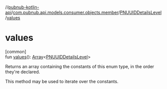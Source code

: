 //[pubnub-kotlin-api](../../../index.md)/[com.pubnub.api.models.consumer.objects.member](../index.md)/[PNUUIDDetailsLevel](index.md)/[values](values.md)

# values

[common]\
fun [values](values.md)(): [Array](https://kotlinlang.org/api/latest/jvm/stdlib/kotlin/-array/index.html)&lt;[PNUUIDDetailsLevel](index.md)&gt;

Returns an array containing the constants of this enum type, in the order they're declared.

This method may be used to iterate over the constants.
